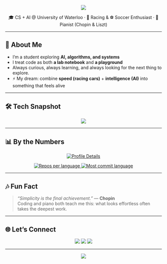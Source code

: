 <!-- Banner -->
<p align="center">
  <img src="https://capsule-render.vercel.app/api?type=waving&color=0:ff6ec4,100:7873f5&height=180&section=header&text=Robert%20Bao&fontSize=50&fontColor=ffffff&animation=fadeIn&fontAlignY=35"/>
</p>

<p align="center">
  🎓 CS + AI @ University of Waterloo · 🚗 Racing & ⚽️ Soccer Enthusiast · 🎹 Pianist (Chopin & Liszt)  
</p>

---

## 🌌 About Me
- I’m a student exploring **AI, algorithms, and systems**  
- I treat code as both **a lab notebook** and **a playground**  
- Always curious, always learning, and always looking for the next thing to explore.
- ⚡ My dream: combine **speed (racing cars)** + **intelligence (AI)** into something that feels alive  

---

## 🛠️ Tech Snapshot
<p align="center">
  <img src="https://skillicons.dev/icons?i=python,cpp,typescript,swift,pytorch,tensorflow,fastapi,docker,aws,gcp,mongodb" />
</p>

---

## 📊 By the Numbers
<p align="center">
  <!-- Summary Cards -->
  <a href="https://github.com/vn7n24fzkq/github-profile-summary-cards">
    <img src="https://github-profile-summary-cards.vercel.app/api/cards/profile-details?username=bobhaotian&theme=radical&v=2" alt="Profile Details" />
  </a>
</p>
<p align="center">
  <a href="https://github.com/vn7n24fzkq/github-profile-summary-cards">
    <img src="https://github-profile-summary-cards.vercel.app/api/cards/repos-per-language?username=bobhaotian&theme=radical" alt="Repos per language" />
  </a>
  <a href="https://github.com/vn7n24fzkq/github-profile-summary-cards">
    <img src="https://github-profile-summary-cards.vercel.app/api/cards/most-commit-language?username=bobhaotian&theme=radical" alt="Most commit language" />
  </a>
</p>

---

## 🎶 Fun Fact
> *“Simplicity is the final achievement.”* — **Chopin**  
Coding and piano both teach me this: what looks effortless often takes the deepest work.  

---

## 🌐 Let’s Connect
<p align="center">
  <a href="mailto:bobhaotian@gmail.com"><img src="https://img.shields.io/badge/Email-D14836?style=for-the-badge&logo=gmail&logoColor=white"/></a>
  <a href="https://www.linkedin.com/in/robert-bao-59b1a3281"><img src="https://img.shields.io/badge/LinkedIn-0077B5?style=for-the-badge&logo=linkedin&logoColor=white"/></a>
  <a href="https://github.com/bobhaotian"><img src="https://img.shields.io/badge/GitHub-181717?style=for-the-badge&logo=github&logoColor=white"/></a>
</p>

---

<p align="center">
  <img src="https://capsule-render.vercel.app/api?type=waving&color=0:7873f5,100:ff6ec4&height=120&section=footer"/>
</p>
